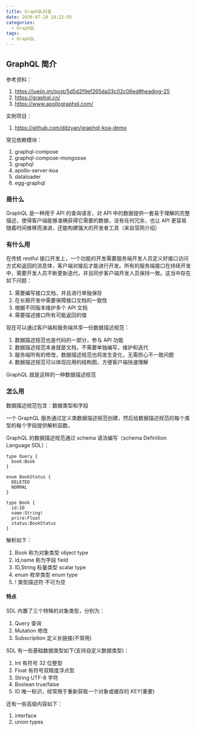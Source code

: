 ```yaml
---
title: GraphQL扫盲
date: 2020-07-10 18:22:55
categories:
  - GraphQL
tags:
  - GraphQL
---
```


## GraphQL 简介

参考资料：

1. https://juejin.im/post/5d5d2f9ef265da03c02c06ed#heading-25
2. https://graphql.cn/
3. https://www.apollographql.com/

实例项目：

1. https://github.com/ddzyan/graphql-koa-demo

常见依赖模块：

1. graphql-compose
2. graphql-compose-mongoose
3. graphql
4. apollo-server-koa
5. dataloader
6. egg-graphql

### 是什么

GraphQL 是一种用于 API 的查询语言，对 API 中的数据提供一套易于理解的完整描述，使得客户端能够准确获得它需要的数据，没有任何冗余，也让 API 更容易随着时间推移而演进，还能构建强大的开发者工具（来自官网介绍）

<!--more-->

### 有什么用

在传统 restful 接口开发上，一个功能的开发需要服务端开发人员定义好接口访问方式和返回的消息体，客户端对接后才能进行开发。所有的服务端接口在持续开发中，需要开发人员不断更新迭代，并且同步客户端开发人员保持一致。这当中存在如下问题：

1. 需要编写接口文档，并且进行单独保存
2. 在长期开发中需要保障接口文档的一致性
3. 根据不同版本维护多个 API 文档
4. 需要描述接口所有可能返回的值

现在可以通过客户端和服务端共享一份数据描述规范：

1. 数据描述规范也是代码的一部分，参与 API 功能
2. 数据描述规范本身就是文档，不需要单独编写，维护和迭代
3. 服务端所有的修改，数据描述规范也将发生变化，无需担心不一致问题
4. 数据描述规范可以体现应用的结构图，方便客户端快速理解

GraphQL 就是这样的一种数据描述规范

### 怎么用

数据描述规范包含：数据类型和字段

一个 GraphQL 服务通过定义类数据描述规范创建，然后给数据描述规范的每个类型的每个字段提供解析函数。

GraphQL 的数据描述规范通过 schema 语法编写（schema Definition Language SDL）：

```
type Query {
  book:Book
}

enum BookStatus {
  DELETED
  NORMAL
}

type Book {
  id:ID
  name:String!
  prire:Float
  status:BookStatus
}
```

解析如下：

1. Book 称为对象类型 object type
2. id,name 称为字段 field
3. ID,String 标量类型 scalar type
4. enum 枚举类型 enum type
5. ! 类型描述符 不可为空

#### 特点

SDL 内置了三个特殊的对象类型，分别为：

1. Query 查询
2. Mutation 修改
3. Subscription 定义长链接(不常用)

SDL 有一些基础数据类型如下(支持自定义数据类型)：

1. Int 有符号 32 位整型
2. Float 有符号双精度浮点型
3. String UTF-8 字符
4. Boolean true/false
5. ID 唯一标识，经常用于重新获取一个对象或缓存的 KEY(重要)

还有一些高级内容如下：

1. interface
2. union types
